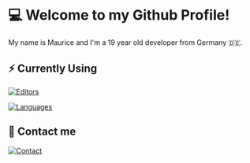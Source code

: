 # 💻 Welcome to my Github Profile!

My name is Maurice and I'm a 19 year old developer from Germany 🇩🇪.

## ⚡ Currently Using

[![Editors](https://skillicons.dev/icons?i=vscode,idea)](https://skillicons.dev)

[![Languages](https://skillicons.dev/icons?i=nodejs,java,c,html,css)](https://skillicons.dev)

## 📲 Contact me

[![Contact](https://skillicons.dev/icons?i=discord)](https://discordapp.com/users/398509167351955456/)

